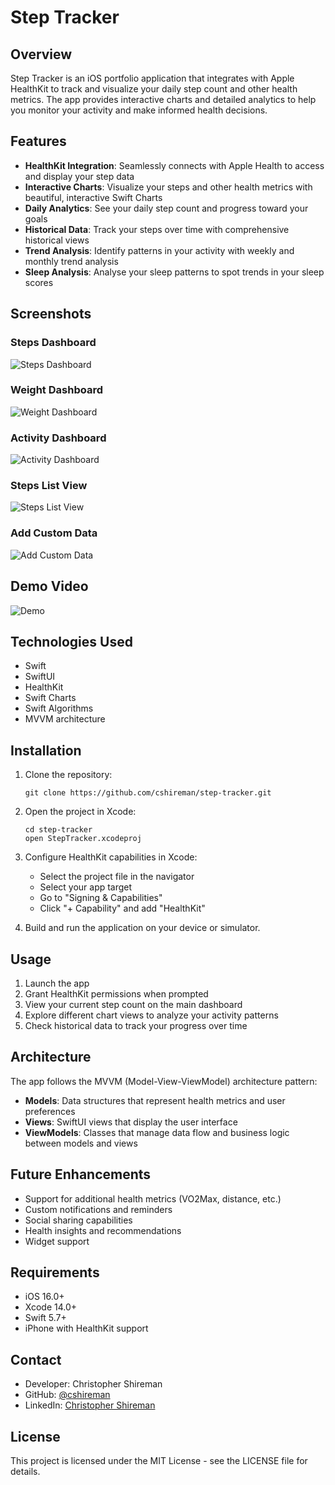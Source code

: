 # Step Tracker

## Overview
Step Tracker is an iOS portfolio application that integrates with Apple HealthKit to track and visualize your daily step count and other health metrics. The app provides interactive charts and detailed analytics to help you monitor your activity and make informed health decisions.

## Features
- **HealthKit Integration**: Seamlessly connects with Apple Health to access and display your step data
- **Interactive Charts**: Visualize your steps and other health metrics with beautiful, interactive Swift Charts
- **Daily Analytics**: See your daily step count and progress toward your goals
- **Historical Data**: Track your steps over time with comprehensive historical views
- **Trend Analysis**: Identify patterns in your activity with weekly and monthly trend analysis
- **Sleep Analysis**: Analyse your sleep patterns to spot trends in your sleep scores

## Screenshots
### Steps Dashboard
![Steps Dashboard](Resources/dashboard-steps.png)

### Weight Dashboard
![Weight Dashboard](Resources/dashboard-weight.png)

### Activity Dashboard
![Activity Dashboard](Resources/dashboard-activity.png)

### Steps List View
![Steps List View](Resources/list-steps.png)

### Add Custom Data
![Add Custom Data](Resources/add-data-steps.png)

## Demo Video
![Demo](Resources/demo.gif)

## Technologies Used
- Swift
- SwiftUI
- HealthKit
- Swift Charts
- Swift Algorithms
- MVVM architecture

## Installation
1. Clone the repository:
   ```
   git clone https://github.com/cshireman/step-tracker.git
   ```
2. Open the project in Xcode:
   ```
   cd step-tracker
   open StepTracker.xcodeproj
   ```
3. Configure HealthKit capabilities in Xcode:
   - Select the project file in the navigator
   - Select your app target
   - Go to "Signing & Capabilities"
   - Click "+ Capability" and add "HealthKit"

4. Build and run the application on your device or simulator.

## Usage
1. Launch the app
2. Grant HealthKit permissions when prompted
3. View your current step count on the main dashboard
4. Explore different chart views to analyze your activity patterns
6. Check historical data to track your progress over time

## Architecture
The app follows the MVVM (Model-View-ViewModel) architecture pattern:
- **Models**: Data structures that represent health metrics and user preferences
- **Views**: SwiftUI views that display the user interface
- **ViewModels**: Classes that manage data flow and business logic between models and views

## Future Enhancements
- Support for additional health metrics (VO2Max, distance, etc.)
- Custom notifications and reminders
- Social sharing capabilities
- Health insights and recommendations
- Widget support

## Requirements
- iOS 16.0+
- Xcode 14.0+
- Swift 5.7+
- iPhone with HealthKit support

## Contact
- Developer: Christopher Shireman
- GitHub: [@cshireman](https://github.com/cshireman)
- LinkedIn: [Christopher Shireman](https://www.linkedin.com/in/christophershireman/)

## License
This project is licensed under the MIT License - see the LICENSE file for details.

